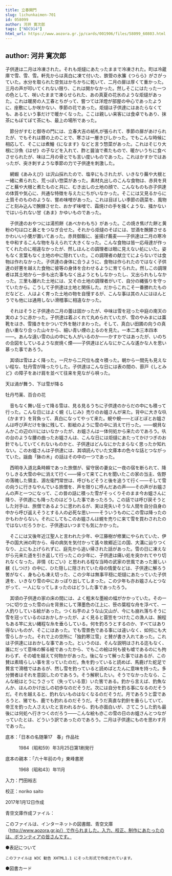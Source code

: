 ```yaml
---
title: 立春開門
slug: lichunkaimen-701
id: 058099
author: 河井 寛次郎
tags: ["NDC914"]
html_url: https://www.aozora.gr.jp/cards/001906/files/58099_60803.html
---
```


## author: 河井 寛次郎

子供達は二月は冷凍された。それも炬燵にあたったままで冷凍された。町は冷蔵庫で雪、雪、雪。軒先からは真白に凍て付いた、鉄管の氷簾《つらら》がさがっていた。水分を取られた空気はかちかちに乾いて、二月の扉は厚くて重かった。三月の声が叩いてくれない限り、これは開かなかった。然しそこにはたった一つの色として、咲いたままで凍らせられた、あの真夏の花氷のような炬燵があった。これは暖房の人工春とちがって、嘗つては洋燈が部屋の中心であったように、座敷にしか咲かない、季節の花であった。炬燵は子供達にはあたらなくても、あるという事だけで暖かくなった。ここは親しい来客には食卓でもあり、抹茶にもぼてぼて茶にも、最上の場所であった。

　節分がすむと御寺の門には、立春大吉の紙札が張られて、季節の扉があけられたが、でもそれは暦の上のことで、寒さは一層きびしかった。でもこんな時候に相応して、そこには煮鱠《になます》などと言う惣菜があった。これはそじり大根に沙魚《はぜ》の子などを入れて、酢と醤油で煮たもので、暖かいうちに食べさせられたが、味は二月の骨とでも言い度いものであった。これはかすかではあったが、突き刺すような季節の力で子供達を刺激した。

　網蝦《あみえび》は沢山採れたので、塩辛にもされたが、いきなり蕪や大根と一緒に煮られた、荒っぽい惣菜があった。素材丸出しのこんな食物は、赤貝を貝ごと蕪や大根と煮たものと共に、むき出しの土地の顔で、こんなものも亦子供達の体質や気心に、共通な特徴を与えたにちがいなかった。そこには又見るからに土質そのもののような、嘗め味噌があった。これは目ぼしい季節の蔬菜を、風物ごと刻み込んで醗酵させた、おかず味噌で、霜焼けの手を掻くような、掻かないではいられない甘《あま》かゆいものであった。

　子供達のおやつには湯煎餅《あべかわもち》があった。この焼き焦げた餅と黄粉の匂は口と鼻とをつなぎ合せた。それから炬燵のそばには、甘酒を醗酵させるかわいい小甕が置いてあった。赤貝御飯に、釜揚げ蕎麦――子供達は二月の寒冷を中和するこんな物を与えられて大きくなった。こんな食物は皆一応母達が作ってくれたのに相違なかったが、然しほんとの調理者は眼に見えない処にいた。姿もなく言葉もなく土地の中に隠れていた。この調理者の献立てによらないでは食物は作れなかった。子供達の身体に合うように、食物は作られたのではなく子供達の好悪を越えた食物に彼等の身体を合わせるように育てられた。然しこの調理者は其土地から一歩も出た事もなく出ようともしなかったし、又出られもしなかった。三里も離れた土地には、又その土地の調理者がいて、自分の縄張りを守っていたから。こうして子供達は土地と関係した。だからこれこそ一番勝れたものだなどと、人はよく育った土地の物を自慢するが、こんな事は其の人にはほんとうでも他には通用しない滑稽事に相違なかった。

　それはそうと子供達の二月の蕾は固かったが、中味は雪を冠った中庭の南天の実のように赤かった。子供達は着ぶくれて丸められていたが、雪のやみまには藁靴をはき、雪掻きをかついで外を馳けまわった。そして、真白い田圃の向うの真白い重なり合った山々から、細い青い煙の上るのを見た。一本二本三本四本――。あんな遠い雪の山の中にも人がいるのか――かすかではあったが、いのちの合図をしているような炭焼く煙――子供達はどんなにかこんな遙かな人を思い慕った事であろう。

　其頃は雪はよく降った。一尺から二尺位も度々積った。朝から一間先も見えない程な、牡丹雪が降ったりした。子供達はこんな日には表の間の、蔀戸《しとみど》の障子をあけ肩を並べて往来を見ながら唄った。


天は渦が舞う、下は雪が降る

牡丹芍薬、百合の花



　音もなく舞い狂って降る雪は、見る見るうちに子供達のからだの中にも積って行った。こんな日にはよく蜆《しじみ》売りのお媼さんが来た。背中に大きな叺《かます》を背負って、真白になってやって来た。蜆や蜆――とぼとぼとお媼さんは呼び声だけを後に残して、影絵のように雪の中に消えて行った。――蜆貝なんかこの辺の川にはいなかったが、お媼さんは一体何処から来たのであろう。叺の台のような腰の曲ったお媼さんは、こんな日には炬燵にあたってかけつぎのお針でもしていてくれないものかと、子供達はどんなにかたまらなく思ったか知れない。このお媼さんは子供達には、其頃読んでいた文庫本の色々な話とつながっていた。謡曲「鉢の木」の話はその中の一つであった。

　西明寺入道北条時頼であった旅僧が、留守居の妻女に一夜の宿を断られて、降りしきる大雪の中に消えて行く――帰って来てこれを聞いたこの家の当主、佐野の落魄した領主、源左衛門常世は、呼びもどそうと後を追うて行く――そして雪の向うに行きなやんでいる旅僧を、声を限りに呼んだあの声――その声がお媼さんの声と一つになって、この昔の話に積った雪がそっくりそのまま今お媼さんに降り、子供達にも降ったのはどうした事であったろう。この話では呼び戻そうとした対手は、旅僧であるように思われるが、実は見失いそうな人間を自分自身の中から呼び返えそうとする人の必死な思い――そういうものにこの雪は降ったのかもわからない。それにしてもこのお媼さんは蜆を売りに来て雪を買わされたのではないだろうかと、子供達はいつまでも気にかかった。

　そこには又後年近江聖人と言われた少年、中江藤樹が修業にやられていた、伊予の国大洲の町から、母の病気を気付かって遙々故郷近江の国、大溝に辿りつくなり、上にも上げられずに、庭先から追い帰された話があった。雪の日に凍えながら元来た道を引き返して行ったこの少年に、子供達は痛い処を突かれてやり切れなくなった。非情《むごい》と思われる程な当時の武家の世風であった厳しい躾《しつけ》の中に、ひた隠しに隠されていた母の情愛などは、子供達に解ろう筈がなく、身も心も凍え切った、この少年は無事平穏に炬燵にあたっていた子供達を、いきなり雪の中におっぽり出してしまった。この少年も亦お媼さんとつながって、一人になってしまったのはどうした事であったろう。

　其頃の子供達の家の床の間には、よく粗末な墨絵の幅がかかっていた。その一つに切り立った雪の山を背景にして薄墨色の江上に、笹の葉程な舟を浮べて、一人釣りしている絵があった。つくね芋のような山又山が、今にも崩れ落ちそうに雪を冠っているのはおかしかったが、よく見ると蓑笠をつけたこの漁人は、腕程もある竿に太い縄程な糸を垂らしている。何を釣ろうとするのか、すべてはあり得ないものが、そこにはあった。でも雪景色である事には違いなく、如何にも大雪らしかった。それで上の空所に「独釣寒江雪」と賛が書き入れてあった。これは子供達にはおかしな事であった。というのは、そんな説明はされる迄もなく、誰にだって意味の解る絵であったから、でもこの絵は何も彼も嘘であるのにも拘わらず、その嘘を越えて何物かがあった。後になって解った事ではあるが、この賛は素晴らしい事を言っていたのだ。魚を釣っていると読めば、馬鹿げた蛇足で贅言で滑稽ではあるが、然し雪を釣っていると読めばとたんに意味を持った。多分賛者はそれを意図したのであろう。そう解釈したい。そうでなかったなら、こんな絵はとうにうさって（失っている意）いた筈である。釣から言えば、釣魚なんか、ほんのかけ出しの初歩なのだそうだ。次には自分を釣る事になるのだそうだ。それを越えると、釣れないものはなくなるのだそうだ。月であろうと雲であろうと、猪でも、鹿でも釣れるのだそうだ。そうだ真直な釣針を垂らしていて、帝王を釣った人さえいたと言われるから、釣も亦面白いが、さてこうした釣も最後には何処へ行きつくのだろう――こんな絵も亦この雪の日のお媼さんとつながっていたとは、どういう訳であったのであろう。二月は子供達にものを思わす月であった。













底本：「日本の名随筆17　春」作品社

　　　1984（昭和59）年3月25日第1刷発行

底本の親本：「六十年前の今」東峰書房

　　　1968（昭和43）年11月

入力：門田裕志

校正：noriko saito

2017年1月12日作成

青空文庫作成ファイル：

このファイルは、インターネットの図書館、青空文庫（http://www.aozora.gr.jp/）で作られました。入力、校正、制作にあたったのは、ボランティアの皆さんです。











●表記について


	このファイルは W3C 勧告 XHTML1.1 にそった形式で作成されています。







●図書カード